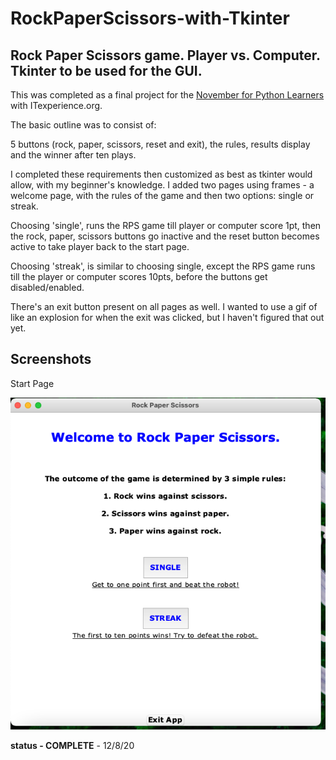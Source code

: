 # RockPaperScissors-with-Tkinter
## Rock Paper Scissors game. Player vs. Computer. Tkinter to be used for the GUI. 

This was completed as a final project for the [November for Python Learners](https://sites.google.com/view/itexperience-python-class/home) with ITexperience.org.

The basic outline was to consist of:

5 buttons (rock, paper, scissors, reset and exit), the rules, results display and the winner after ten plays.

I completed these requirements then customized as best as tkinter would allow, with my beginner's knowledge. I added two pages using frames - a welcome page, with the rules of the game and then two options: single or streak.

Choosing 'single', runs the RPS game till player or computer score 1pt, then the rock, paper, scissors buttons go inactive and the reset button becomes active to take player back to the start page. 

Choosing 'streak', is similar to choosing single, except the RPS game runs till the player or computer scores 10pts, before the buttons get disabled/enabled.

There's an exit button present on all pages as well. I wanted to use a gif of like an explosion for when the exit was clicked, but I haven't figured that out yet.

## Screenshots

Start Page

![RPS Start Page](https://github.com/gervanna/RockPaperScissors-with-Tkinter/blob/main/Screenshots/RPS%20StartPage.png)



**status - COMPLETE** - 12/8/20